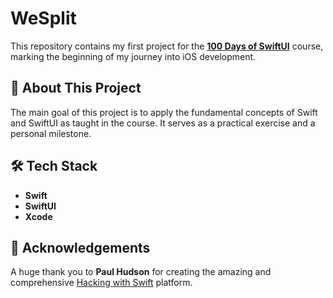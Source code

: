 # WeSplit

This repository contains my first project for the **[100 Days of SwiftUI](https://www.hackingwithswift.com/100/swiftui)** course, marking the beginning of my journey into iOS development.

## 🚀 About This Project

The main goal of this project is to apply the fundamental concepts of Swift and SwiftUI as taught in the course. It serves as a practical exercise and a personal milestone.

## 🛠️ Tech Stack

* **Swift**
* **SwiftUI**
* **Xcode**

## 🙏 Acknowledgements

A huge thank you to **Paul Hudson** for creating the amazing and comprehensive [Hacking with Swift](https://www.hackingwithswift.com) platform.
